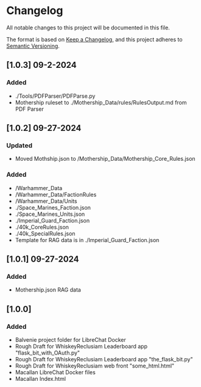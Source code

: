 # Changelog

All notable changes to this project will be documented in this file.

The format is based on [Keep a Changelog](https://keepachangelog.com/en/1.1.0/),
and this project adheres to [Semantic Versioning](https://semver.org/spec/v2.0.0.html).

## [1.0.3] 09-2-2024

### Added 

- ./Tools/PDFParser/PDFParse.py
- Mothership ruleset to ./Mothership_Data/rules/RulesOutput.md from PDF Parser

## [1.0.2] 09-27-2024

### Updated

- Moved Mothship.json to /Mothership_Data/Mothership_Core_Rules.json

### Added

- /Warhammer_Data
- /Warhammer_Data/FactionRules
- /Warhammer_Data/Units
- ./Space_Marines_Faction.json
- ./Space_Marines_Units.json
- ./Imperial_Guard_Faction.json
- ./40k_CoreRules.json
- ./40k_SpecialRules.json
- Template for RAG data is in ./Imperial_Guard_Faction.json


## [1.0.1] 09-27-2024

### Added

- Mothership.json RAG data

## [1.0.0]

### Added

- Balvenie project folder for LibreChat Docker
- Rough Draft for WhiskeyReclusiam Leaderboard app "flask_bit_with_OAuth.py"
- Rough Draft for WhiskeyReclusiam Leaderboard app "the_flask_bit.py"
- Rough Draft for WhiskeyReclusiam web front "some_html.html"
- Macallan LibreChat Docker files
- Macallan Index.html

